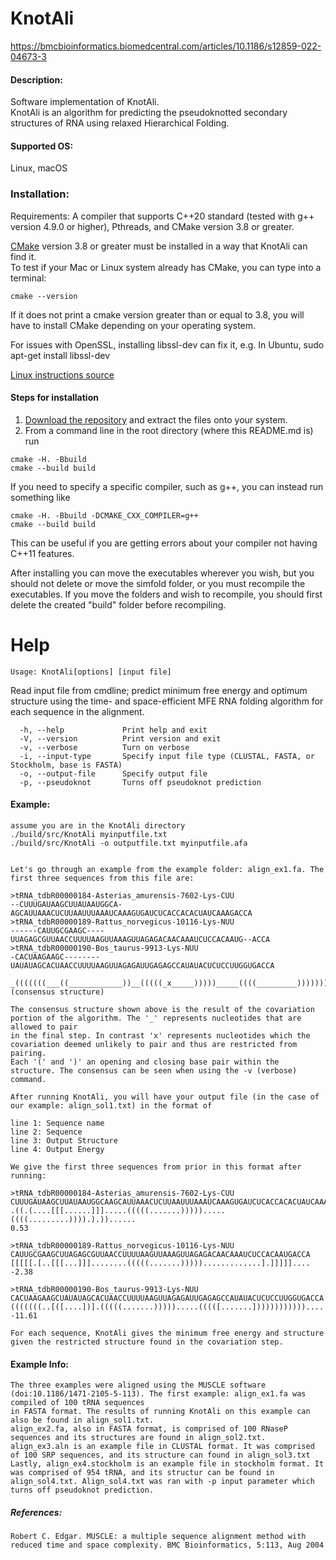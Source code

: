 # KnotAli

https://bmcbioinformatics.biomedcentral.com/articles/10.1186/s12859-022-04673-3
#### Description:
Software implementation of KnotAli.      
KnotAli is an algorithm for predicting the pseudoknotted secondary structures of RNA using relaxed Hierarchical Folding.

#### Supported OS: 
Linux, macOS


### Installation:  
Requirements: A compiler that supports C++20 standard (tested with g++ version 4.9.0 or higher), Pthreads, and CMake version 3.8 or greater.    

[CMake](https://cmake.org/install/) version 3.8 or greater must be installed in a way that KnotAli can find it.    
To test if your Mac or Linux system already has CMake, you can type into a terminal:      
```
cmake --version
```
If it does not print a cmake version greater than or equal to 3.8, you will have to install CMake depending on your operating system.

For issues with OpenSSL, installing libssl-dev can fix it, e.g. In Ubuntu, sudo apt-get install libssl-dev

[Linux instructions source](https://geeksww.com/tutorials/operating_systems/linux/installation/downloading_compiling_and_installing_cmake_on_linux.php)

#### Steps for installation   
1. [Download the repository](https://github.com/mateog4712/KnotAli.git) and extract the files onto your system.
2. From a command line in the root directory (where this README.md is) run
```
cmake -H. -Bbuild
cmake --build build
```   
If you need to specify a specific compiler, such as g++, you can instead run something like   
```
cmake -H. -Bbuild -DCMAKE_CXX_COMPILER=g++
cmake --build build
```   
This can be useful if you are getting errors about your compiler not having C++11 features.

After installing you can move the executables wherever you wish, but you should not delete or move the simfold folder, or you must recompile the executables. If you move the folders and wish to recompile, you should first delete the created "build" folder before recompiling.

Help
========================================

```
Usage: KnotAli[options] [input file]
```

Read input file from cmdline; predict minimum free energy and optimum structure using the time- and space-efficient MFE RNA folding algorithm for each sequence in the alignment.

```
  -h, --help             Print help and exit
  -V, --version          Print version and exit
  -v, --verbose          Turn on verbose
  -i, --input-type       Specify input file type (CLUSTAL, FASTA, or Stockholm, base is FASTA)
  -o, --output-file      Specify output file
  -p, --pseudoknot       Turns off pseudoknot prediction
```

#### Example:
    assume you are in the KnotAli directory
    ./build/src/KnotAli myinputfile.txt
    ./build/src/KnotAli -o outputfile.txt myinputfile.afa
    
    
    Let's go through an example from the example folder: align_ex1.fa. The first three sequences from this file are:
    
    >tRNA_tdbR00000184-Asterias_amurensis-7602-Lys-CUU
    --CUUUGAUAAGCUUAUAAUGGCA-AGCAUUAAACUCUUAAUUUAAAUCAAAGUGAUCUCACCACACUAUCAAAGACCA
    >tRNA_tdbR00000189-Rattus_norvegicus-10116-Lys-NUU
    ------CAUUGCGAAGC----UUAGAGCGUUAACCUUUUAAGUUAAAGUUAGAGACAACAAAUCUCCACAAUG--ACCA
    >tRNA_tdbR00000190-Bos_taurus-9913-Lys-NUU
    -CACUAAGAAGC--------UAUAUAGCACUAACCUUUUAAGUUAGAGAUUGAGAGCCAUAUACUCUCCUUGGUGACCA
    
    _(((((((___((____________))__(((((_x_____)))))_____((((_________)))))))))))_xxx (consensus structure)
    
    The consensus structure shown above is the result of the covariation portion of the algorithm. The '_' represents nucleotides that are allowed to pair 
    in the final step. In contrast 'x' represents nucleotides which the covariation deemed unlikely to pair and thus are restricted from pairing. 
    Each '(' and ')' an opening and closing base pair within the structure. The consensus can be seen when using the -v (verbose) command.
    
    After running KnotAli, you will have your output file (in the case of our example: align_sol1.txt) in the format of 
    
    line 1: Sequence name
    line 2: Sequence
    line 3: Output Structure
    line 4: Output Energy
    
    We give the first three sequences from prior in this format after running: 
    
    >tRNA_tdbR00000184-Asterias_amurensis-7602-Lys-CUU
    CUUUGAUAAGCUUAUAAUGGCAAGCAUUAAACUCUUAAUUUAAAUCAAAGUGAUCUCACCACACUAUCAAAGACCA
    .((.(....[[[......]]].....(((((.......))))).....((((.........)))).).))......
    0.53
    
    >tRNA_tdbR00000189-Rattus_norvegicus-10116-Lys-NUU
    CAUUGCGAAGCUUAGAGCGUUAACCUUUUAAGUUAAAGUUAGAGACAACAAAUCUCCACAAUGACCA
    [[[[[.[..[[[...]]]........(((((.......))))).............].]]]]]....
    -2.38
    
    >tRNA_tdbR00000190-Bos_taurus-9913-Lys-NUU
    CACUAAGAAGCUAUAUAGCACUAACCUUUUAAGUUAGAGAUUGAGAGCCAUAUACUCUCCUUGGUGACCA
    (((((((..[([....])].(((((.......))))).....(((([.......])))))))))))....
    -11.61

    For each sequence, KnotAli gives the minimum free energy and structure given the restricted structure found in the covariation step.
    
#### Example Info:

    The three examples were aligned using the MUSCLE software (doi:10.1186/1471-2105-5-113). The first example: align_ex1.fa was compiled of 100 tRNA sequences 
    in FASTA format. The results of running KnotAli on this example can also be found in align_sol1.txt. 
    align_ex2.fa, also in FASTA format, is comprised of 100 RNaseP sequences and its structures are found in align_sol2.txt. 
    align_ex3.aln is an example file in CLUSTAL format. It was comprised of 100 SRP sequences, and its structure can found in align_sol3.txt
    Lastly, align_ex4.stockholm is an example file in stockholm format. It was comprised of 954 tRNA, and its structur can be found in align_sol4.txt. Align_sol4.txt was ran with -p input parameter which turns off pseudoknot prediction.
    
    
##### References:
    Robert C. Edgar. MUSCLE: a multiple sequence alignment method with reduced time and space complexity. BMC Bioinformatics, 5:113, Aug 2004
    



   
